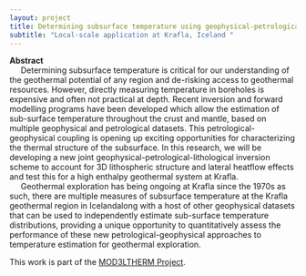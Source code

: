 ```yaml
---
layout: project
title: Determining subsurface temperature using geophysical-petrological modelling
subtitle: "Local-scale application at Krafla, Iceland "
---
```

<script src="https://cdn.mathjax.org/mathjax/latest/MathJax.js?config=TeX-AMS-MML_HTMLorMML" type="text/javascript"></script>

**Abstract**
<br/> &nbsp;&nbsp;&nbsp;&nbsp;
Determining subsurface temperature is critical for our understanding of the geothermal potential of any region and de-risking access to geothermal resources. However, directly measuring temperature in boreholes is expensive and often not practical at depth. Recent inversion and forward modelling programs have been developed which allow the estimation of sub-surface temperature throughout the crust and mantle, based on multiple geophysical and petrological datasets. This petrological-geophysical coupling is opening up exciting opportunities for characterizing the thermal structure of the subsurface. In this research, we will be developing a new joint geophysical-petrological-lithological inversion scheme to account for 3D lithospheric structure and lateral heatflow effects and test this for a high enthalpy geothermal system at Krafla. 
<br/> &nbsp;&nbsp;&nbsp;&nbsp;
Geothermal exploration has being ongoing at Krafla since the 1970s as such, there are multiple measures of subsurface temperature at the Krafla geothermal region in Icelandalong with a host of other geophysical datasets that can be used to independently estimate sub-surface temperature distributions, providing a unique opportunity to quantitatively assess the performance of these new petrological-geophysical approaches to temperature estimation for geothermal exploration.

This work is part of the <a href="https://mod3ltherm.ie/" target="blank">MOD3LTHERM Project</a>.
